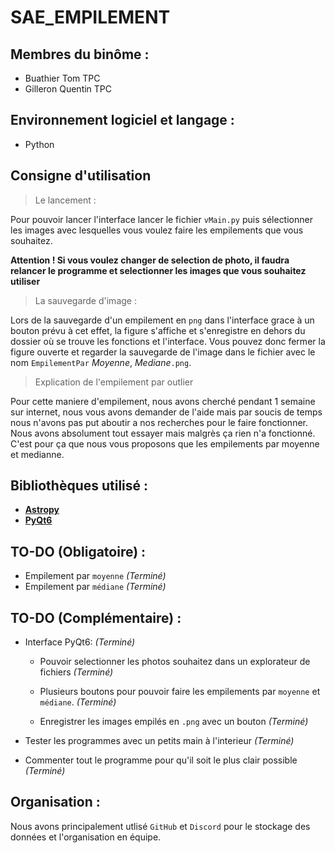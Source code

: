 # SAE_EMPILEMENT

## Membres du binôme : 

* Buathier Tom TPC
* Gilleron Quentin TPC

## Environnement logiciel et langage : 

* Python

## Consigne d'utilisation

> Le lancement :

Pour pouvoir lancer l'interface lancer le fichier `vMain.py` puis sélectionner les images avec lesquelles vous voulez faire les empilements que vous souhaitez.

**Attention ! Si vous voulez changer de selection de photo, il faudra relancer le programme et selectionner les images que vous souhaitez utiliser**

> La sauvegarde d'image :

Lors de la sauvegarde d'un empilement en `png` dans l'interface grace à un bouton prévu à cet effet, la figure s'affiche et s'enregistre en dehors du dossier où se trouve les fonctions et l'interface. Vous pouvez donc fermer la figure ouverte et regarder la sauvegarde de l'image dans le fichier avec le nom `EmpilementPar` *Moyenne*, *Mediane*`.png`.

> Explication de l'empilement par outlier

Pour cette maniere d'empilement, nous avons cherché pendant 1 semaine sur internet, nous vous avons demander de l'aide mais par soucis de temps nous n'avons pas put aboutir a nos recherches pour le faire fonctionner. Nous avons absolument tout essayer mais malgrès ça rien n'a fonctionné. C'est pour ça que nous vous proposons que les empilements par moyenne et medianne.

## Bibliothèques utilisé : 

* **[Astropy](https://www.astropy.org/)**
* **[PyQt6](https://www.riverbankcomputing.com/static/Docs/PyQt6/)**

## TO-DO (Obligatoire) :

* Empilement par `moyenne` *(Terminé)*
* Empilement par `médiane` *(Terminé)*

## TO-DO (Complémentaire) :

- Interface PyQt6: *(Terminé)*
    - Pouvoir selectionner les photos souhaitez dans un explorateur de fichiers *(Terminé)*

    - Plusieurs boutons pour pouvoir faire les empilements par `moyenne` et `médiane`. *(Terminé)*

    - Enregistrer les images empilés en `.png` avec un bouton *(Terminé)*
    
- Tester les programmes avec un petits main à l'interieur *(Terminé)*

- Commenter tout le programme pour qu'il soit le plus clair possible *(Terminé)*

## Organisation :

Nous avons principalement utlisé `GitHub` et `Discord` pour le stockage des données et l'organisation en équipe.
